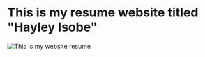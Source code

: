 # This is my resume website titled "Hayley Isobe"
![This is my website resume](https://1423a5b521dc4569bb4fda2c7dc62593.vfs.cloud9.us-east-2.amazonaws.com/_static/LearnCS8-Resume/img/resumewebsite.png)
